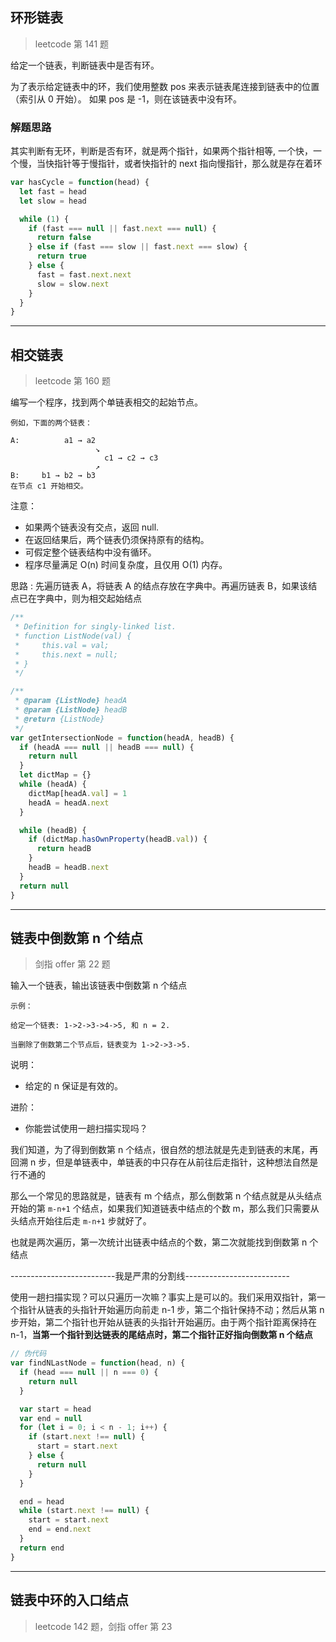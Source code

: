 ## 环形链表

> leetcode 第 141 题

给定一个链表，判断链表中是否有环。

为了表示给定链表中的环，我们使用整数 pos 来表示链表尾连接到链表中的位置（索引从 0 开始）。 如果 pos 是 -1，则在该链表中没有环。

### 解题思路

其实判断有无环，判断是否有环，就是两个指针，如果两个指针相等, 一个快，一个慢，当快指针等于慢指针，或者快指针的 next 指向慢指针，那么就是存在着环

```javascript
var hasCycle = function(head) {
  let fast = head
  let slow = head

  while (1) {
    if (fast === null || fast.next === null) {
      return false
    } else if (fast === slow || fast.next === slow) {
      return true
    } else {
      fast = fast.next.next
      slow = slow.next
    }
  }
}
```

---

## 相交链表

> leetcode 第 160 题

编写一个程序，找到两个单链表相交的起始节点。

```base
例如，下面的两个链表：

A:          a1 → a2
                   ↘
                     c1 → c2 → c3
                   ↗
B:     b1 → b2 → b3
在节点 c1 开始相交。
```

注意：

- 如果两个链表没有交点，返回 null.
- 在返回结果后，两个链表仍须保持原有的结构。
- 可假定整个链表结构中没有循环。
- 程序尽量满足 O(n) 时间复杂度，且仅用 O(1) 内存。

思路 : 先遍历链表 A，将链表 A 的结点存放在字典中。再遍历链表 B，如果该结点已在字典中，则为相交起始结点

```javascript
/**
 * Definition for singly-linked list.
 * function ListNode(val) {
 *     this.val = val;
 *     this.next = null;
 * }
 */

/**
 * @param {ListNode} headA
 * @param {ListNode} headB
 * @return {ListNode}
 */
var getIntersectionNode = function(headA, headB) {
  if (headA === null || headB === null) {
    return null
  }
  let dictMap = {}
  while (headA) {
    dictMap[headA.val] = 1
    headA = headA.next
  }

  while (headB) {
    if (dictMap.hasOwnProperty(headB.val)) {
      return headB
    }
    headB = headB.next
  }
  return null
}
```

---

## 链表中倒数第 n 个结点

> 剑指 offer 第 22 题

输入一个链表，输出该链表中倒数第 n 个结点

```base
示例：

给定一个链表: 1->2->3->4->5, 和 n = 2.

当删除了倒数第二个节点后，链表变为 1->2->3->5.
```

说明：

- 给定的 n 保证是有效的。

进阶：

- 你能尝试使用一趟扫描实现吗？

我们知道，为了得到倒数第 n 个结点，很自然的想法就是先走到链表的末尾，再回溯 n 步，但是单链表中，单链表的中只存在从前往后走指针，这种想法自然是行不通的

那么一个常见的思路就是，链表有 m 个结点，那么倒数第 n 个结点就是从头结点开始的第 `m-n+1` 个结点，如果我们知道链表中结点的个数 m，那么我们只需要从头结点开始往后走 `m-n+1` 步就好了。

也就是两次遍历，第一次统计出链表中结点的个数，第二次就能找到倒数第 n 个结点

--------------------------我是严肃的分割线--------------------------

使用一趟扫描实现？可以只遍历一次嘛？事实上是可以的。我们采用双指针，第一个指针从链表的头指针开始遍历向前走 n-1 步，第二个指针保持不动；然后从第 n 步开始，第二个指针也开始从链表的头指针开始遍历。由于两个指针距离保持在 n-1，**当第一个指针到达链表的尾结点时，第二个指针正好指向倒数第 n 个结点**

```javascript
// 伪代码
var findNLastNode = function(head, n) {
  if (head === null || n === 0) {
    return null
  }

  var start = head
  var end = null
  for (let i = 0; i < n - 1; i++) {
    if (start.next !== null) {
      start = start.next
    } else {
      return null
    }
  }

  end = head
  while (start.next !== null) {
    start = start.next
    end = end.next
  }
  return end
}
```

---

## 链表中环的入口结点

> leetcode 142 题，剑指 offer 第 23
